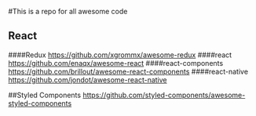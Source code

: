 #This is a repo for all awesome code


## React
####Redux
https://github.com/xgrommx/awesome-redux
####react
https://github.com/enaqx/awesome-react
####react-components
https://github.com/brillout/awesome-react-components
####react-native
https://github.com/jondot/awesome-react-native


##Styled Components
https://github.com/styled-components/awesome-styled-components